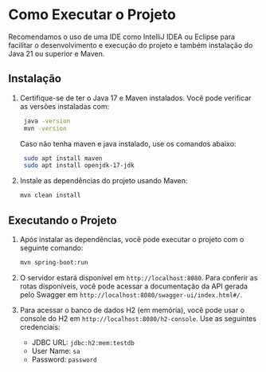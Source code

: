# Como Executar o Projeto

Recomendamos o uso de uma IDE como IntelliJ IDEA ou Eclipse para facilitar o desenvolvimento e execução do projeto e também instalação do Java 21 ou superior e Maven.

## Instalação

1. Certifique-se de ter o Java 17 e Maven instalados. Você pode verificar as versões instaladas com:

   ```bash
    java -version
    mvn -version
   ```

   Caso não tenha maven e java instalado, use os comandos abaixo:

   ```bash
    sudo apt install maven
    sudo apt install openjdk-17-jdk
   ```

2. Instale as dependências do projeto usando Maven:
   ```bash
   mvn clean install
   ```

## Executando o Projeto

1. Após instalar as dependências, você pode executar o projeto com o seguinte comando:
   ```bash
   mvn spring-boot:run
   ```
2. O servidor estará disponível em `http://localhost:8080`. Para conferir as rotas disponíveis, você pode acessar a documentação da API gerada pelo Swagger em `http://localhost:8080/swagger-ui/index.html#/`.

3. Para acessar o banco de dados H2 (em memória), você pode usar o console do H2 em `http://localhost:8080/h2-console`. Use as seguintes credenciais:
   - JDBC URL: `jdbc:h2:mem:testdb`
   - User Name: `sa`
   - Password: `password`
